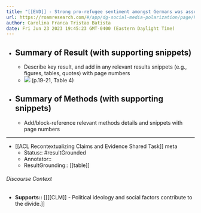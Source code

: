 ```yaml
---
title: "[[EVD]] - Strong pro-refugee sentiment amongst Germans was associated with ~2x higher rates of higher education compared to strong anti-refugee sentiment - [[@arltBiasWantedExamining2018]]"
url: https://roamresearch.com/#/app/dg-social-media-polarization/page/PKXjaKH1E
author: Carolina Franca Tristao Batista
date: Fri Jun 23 2023 19:45:23 GMT-0400 (Eastern Daylight Time)
---
```


- ## Summary of Result (with supporting snippets)
    - Describe key result, and add in any relevant results snippets (e.g., figures, tables, quotes) with page numbers
    - ![](https://firebasestorage.googleapis.com/v0/b/firescript-577a2.appspot.com/o/imgs%2Fapp%2Fdg-social-media-polarization%2FK23xnOAjYa.png?alt=media&token=48f25a92-cf0d-4930-9439-d1e84fba03c1) (p.19-21, Table 4)
- ## Summary of Methods (with supporting snippets)
    - Add/block-reference relevant methods details and snippets with page numbers
- ---
- [[ACL Recontextualizing Claims and Evidence Shared Task]] meta
    - Status:: #resultGrounded
    - Annotator::
    - ResultGrounding:: [[table]]

###### Discourse Context

- **Supports::** [[[[CLM]] - Political ideology and social factors contribute to the divide.]]
